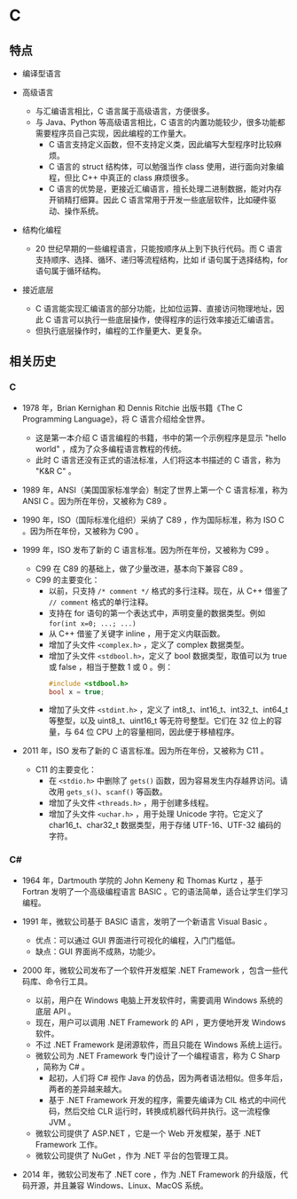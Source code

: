 # C

## 特点

- 编译型语言
- 高级语言
  - 与汇编语言相比，C 语言属于高级语言，方便很多。
  - 与 Java、Python 等高级语言相比，C 语言的内置功能较少，很多功能都需要程序员自己实现，因此编程的工作量大。
    - C 语言支持定义函数，但不支持定义类，因此编写大型程序时比较麻烦。
    - C 语言的 struct 结构体，可以勉强当作 class 使用，进行面向对象编程，但比 C++ 中真正的 class 麻烦很多。
    - C 语言的优势是，更接近汇编语言，擅长处理二进制数据，能对内存开销精打细算。因此 C 语言常用于开发一些底层软件，比如硬件驱动、操作系统。

- 结构化编程
  - 20 世纪早期的一些编程语言，只能按顺序从上到下执行代码。而 C 语言支持顺序、选择、循环、递归等流程结构，比如 if 语句属于选择结构，for 语句属于循环结构。
- 接近底层
  - C 语言能实现汇编语言的部分功能，比如位运算、直接访问物理地址，因此 C 语言可以执行一些底层操作，使得程序的运行效率接近汇编语言。
  - 但执行底层操作时，编程的工作量更大、更复杂。

## 相关历史

### C

- 1978 年，Brian Kernighan 和 Dennis Ritchie 出版书籍《The C Programming Language》，将 C 语言介绍给全世界。
  - 这是第一本介绍 C 语言编程的书籍，书中的第一个示例程序是显示 "hello world" ，成为了众多编程语言教程的传统。
  - 此时 C 语言还没有正式的语法标准，人们将这本书描述的 C 语言，称为 "K&R C" 。

- 1989 年，ANSI（美国国家标准学会）制定了世界上第一个 C 语言标准，称为 ANSI C 。因为所在年份，又被称为 C89 。
- 1990 年，ISO（国际标准化组织）采纳了 C89 ，作为国际标准，称为 ISO C 。因为所在年份，又被称为 C90 。
- 1999 年，ISO 发布了新的 C 语言标准。因为所在年份，又被称为 C99 。
  - C99 在 C89 的基础上，做了少量改进，基本向下兼容 C89 。
  - C99 的主要变化：
    - 以前，只支持 `/* comment */` 格式的多行注释。现在，从 C++ 借鉴了 `// comment` 格式的单行注释。
    - 支持在 for 语句的第一个表达式中，声明变量的数据类型。例如 `for(int x=0; ...; ...)`
    - 从 C++ 借鉴了关键字 inline ，用于定义内联函数。
    - 增加了头文件 `<complex.h>` ，定义了 complex 数据类型。
    - 增加了头文件 `<stdbool.h>`，定义了 bool 数据类型，取值可以为 true 或 false ，相当于整数 1 或 0 。例：
      ```c
      #include <stdbool.h>
      bool x = true;
      ```
    - 增加了头文件 `<stdint.h>` ，定义了 int8_t、int16_t、int32_t、int64_t 等整型，以及 uint8_t、uint16_t 等无符号整型。它们在 32 位上的容量，与 64 位 CPU 上的容量相同，因此便于移植程序。

- 2011 年，ISO 发布了新的 C 语言标准。因为所在年份，又被称为 C11 。
  - C11 的主要变化：
    - 在 `<stdio.h>` 中删除了 `gets()` 函数，因为容易发生内存越界访问。请改用 `gets_s()`、`scanf()` 等函数。
    - 增加了头文件 `<threads.h>` ，用于创建多线程。
    - 增加了头文件 `<uchar.h>` ，用于处理 Unicode 字符。它定义了 char16_t、char32_t 数据类型，用于存储 UTF-16、UTF-32 编码的字符。

### C#

- 1964 年，Dartmouth 学院的 John Kemeny 和 Thomas Kurtz ，基于 Fortran 发明了一个高级编程语言 BASIC 。它的语法简单，适合让学生们学习编程。

- 1991 年，微软公司基于 BASIC 语言，发明了一个新语言 Visual Basic 。
  - 优点：可以通过 GUI 界面进行可视化的编程，入门门槛低。
  - 缺点：GUI 界面尚不成熟，功能少。

- 2000 年，微软公司发布了一个软件开发框架 .NET Framework ，包含一些代码库、命令行工具。
  - 以前，用户在 Windows 电脑上开发软件时，需要调用 Windows 系统的底层 API 。
  - 现在，用户可以调用 .NET Framework 的 API ，更方便地开发 Windows 软件。
  - 不过 .NET Framework 是闭源软件，而且只能在 Windows 系统上运行。
  - 微软公司为 .NET Framework 专门设计了一个编程语言，称为 C Sharp ，简称为 C# 。
    - 起初，人们将 C# 视作 Java 的仿品，因为两者语法相似。但多年后，两者的差异越来越大。
    - 基于 .NET Framework 开发的程序，需要先编译为 CIL 格式的中间代码，然后交给 CLR 运行时，转换成机器代码并执行。这一流程像 JVM 。
  - 微软公司提供了 ASP.NET ，它是一个 Web 开发框架，基于 .NET Framework 工作。
  - 微软公司提供了 NuGet ，作为 .NET 平台的包管理工具。

- 2014 年，微软公司发布了 .NET core ，作为 .NET Framework 的升级版，代码开源，并且兼容 Windows、Linux、MacOS 系统。
